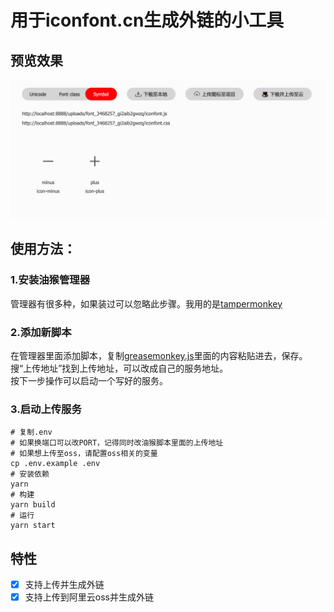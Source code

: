 # 用于iconfont.cn生成外链的小工具

## 预览效果

![screen](https://github.com/addelete/iconfont-link-tool/blob/main/media/screen.png)

## 使用方法：

### 1.安装油猴管理器
管理器有很多种，如果装过可以忽略此步骤。我用的是[tampermonkey](https://www.tampermonkey.net/)

### 2.添加新脚本
在管理器里面添加脚本，复制[greasemonkey.js](https://github.com/addelete/iconfont-link-tool/blob/main/greasemonkey.js)里面的内容粘贴进去，保存。  
搜“上传地址”找到上传地址，可以改成自己的服务地址。  
按下一步操作可以启动一个写好的服务。

### 3.启动上传服务
```shell
# 复制.env
# 如果换端口可以改PORT，记得同时改油猴脚本里面的上传地址
# 如果想上传至oss，请配置oss相关的变量
cp .env.example .env
# 安装依赖
yarn
# 构建
yarn build
# 运行
yarn start

```

## 特性
- [x] 支持上传并生成外链
- [x] 支持上传到阿里云oss并生成外链